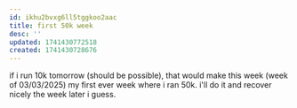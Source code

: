```yaml
---
id: ikhu2bvxg6ll5tggkoo2aac
title: first 50k week
desc: ''
updated: 1741430772518
created: 1741430728676
---
```


if i run 10k tomorrow (should be possible), that would make this week (week of 03/03/2025)
my first ever week where i ran 50k. i'll do it and recover nicely the week later i guess.
